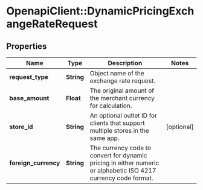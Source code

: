 # OpenapiClient::DynamicPricingExchangeRateRequest

## Properties
Name | Type | Description | Notes
------------ | ------------- | ------------- | -------------
**request_type** | **String** | Object name of the exchange rate request. | 
**base_amount** | **Float** | The original amount of the merchant currency for calculation. | 
**store_id** | **String** | An optional outlet ID for clients that support multiple stores in the same app. | [optional] 
**foreign_currency** | **String** | The currency code to convert for dynamic pricing in either numeric or alphabetic ISO 4217 currency code format. | 


